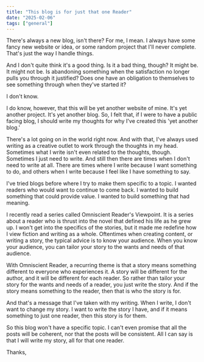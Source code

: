 ```yaml
---
title: "This blog is for just that one Reader"
date: "2025-02-06"
tags: ["general"]
---
```

There's always a new blog, isn't there? For me, I mean. I always have some fancy new website or idea, or some random project that I'll never complete. That's just the way I handle things.

And I don't quite think it's a good thing. Is it a bad thing, though? It might be. It might not be. Is abandoning something when the satisfaction no longer pulls you through it justified? Does one have an obligation to themselves to see something through when they've started it?

I don't know.

I do know, however, that this will be yet another website of mine. It's yet another project. It's yet another blog. So, I felt that, if I were to have a public facing blog, I should write my thoughts for why I've created this 'yet another blog.'

There's a lot going on in the world right now. And with that, I've always used writing as a creative outlet to work through the thoughts in my head. Sometimes what I write isn't even related to the thoughts, though. Sometimes I just need to write. And still then there are times when I don't need to write at all. There are times where I write because I want something to do, and others when I write because I feel like I have something to say.

I've tried blogs before where I try to make them specific to a topic. I wanted readers who would want to continue to come back. I wanted to build something that could provide value. I wanted to build something that had meaning.

I recently read a series called Omniscient Reader's Viewpoint. It is a series about a reader who is thrust into the novel that defined his life as he grew up. I won't get into the specifics of the stories, but it made me redefine how I view fiction and writing as a whole. Oftentimes when creating content, or writing a story, the typical advice is to know your audience. When you know your audience, you can tailor your story to the wants and needs of that audience.

With Omniscient Reader, a recurring theme is that a story means something different to everyone who experiences it. A story will be different for the author, and it will be different for each reader. So rather than tailor your story for the wants and needs of a reader, you just write the story. And if the story means something to the reader, then that is who the story is for.

And that's a message that I've taken with my writing. When I write, I don't want to change my story. I want to write the story I have, and if it means something to just one reader, then this story is for them. 

So this blog won't have a specific topic. I can't even promise that all the posts will be coherent, nor that the posts will be consistent. All I can say is that I will write my story, all for that one reader.

Thanks,